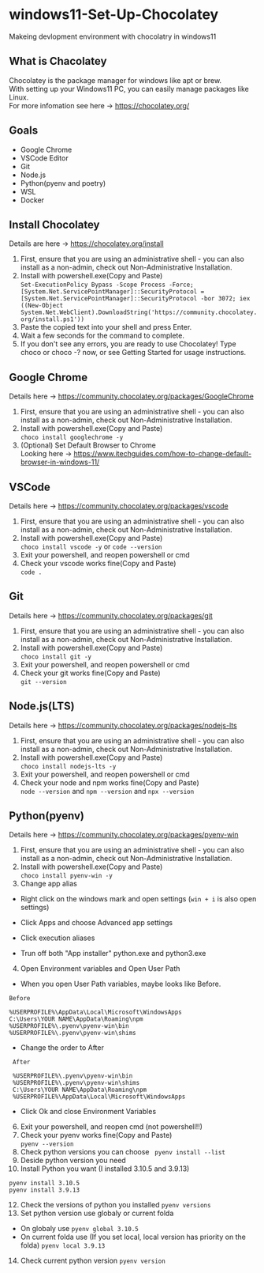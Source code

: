 # windows11-Set-Up-Chocolatey
Makeing devlopment environment with chocolatry in windows11

## What is Chacolatey
Chocolatey is the package manager for windows like apt or brew.  
With setting up your Windows11 PC, you can easily manage packages like Linux.  
For more infomation see here -> https://chocolatey.org/


## Goals
+ Google Chrome
+ VSCode Editor
+ Git
+ Node.js
+ Python(pyenv and poetry)
+ WSL
+ Docker

## Install Chocolatey
Details are here -> https://chocolatey.org/install
1. First, ensure that you are using an administrative shell - you can also install as a non-admin, check out Non-Administrative Installation.
2. Install with powershell.exe(Copy and Paste)  
```Set-ExecutionPolicy Bypass -Scope Process -Force; [System.Net.ServicePointManager]::SecurityProtocol = [System.Net.ServicePointManager]::SecurityProtocol -bor 3072; iex ((New-Object System.Net.WebClient).DownloadString('https://community.chocolatey.org/install.ps1'))```
3. Paste the copied text into your shell and press Enter.
4. Wait a few seconds for the command to complete.
5. If you don't see any errors, you are ready to use Chocolatey! Type choco or choco -? now, or see Getting Started for usage instructions.

## Google Chrome
Details here -> https://community.chocolatey.org/packages/GoogleChrome  
1. First, ensure that you are using an administrative shell - you can also install as a non-admin, check out Non-Administrative Installation.
2. Install with powershell.exe(Copy and Paste)  
```choco install googlechrome -y```
3. (Optional) Set Default Browser to Chrome  
Looking here -> https://www.itechguides.com/how-to-change-default-browser-in-windows-11/

## VSCode
Details here -> https://community.chocolatey.org/packages/vscode  
1. First, ensure that you are using an administrative shell - you can also install as a non-admin, check out Non-Administrative Installation.
2. Install with powershell.exe(Copy and Paste)  
```choco install vscode -y``` or ```code --version```
3. Exit your powershell, and reopen powershell or cmd
4. Check your vscode works fine(Copy and Paste)  
```code .```

## Git
Details here -> https://community.chocolatey.org/packages/git  
1. First, ensure that you are using an administrative shell - you can also install as a non-admin, check out Non-Administrative Installation.
2. Install with powershell.exe(Copy and Paste)  
```choco install git -y```
3. Exit your powershell, and reopen powershell or cmd
4. Check your git works fine(Copy and Paste)  
```git --version```

## Node.js(LTS)
Details here -> https://community.chocolatey.org/packages/nodejs-lts  
1. First, ensure that you are using an administrative shell - you can also install as a non-admin, check out Non-Administrative Installation.
2. Install with powershell.exe(Copy and Paste)  
```choco install nodejs-lts -y```
3. Exit your powershell, and reopen powershell or cmd
4. Check your node and npm works fine(Copy and Paste)  
```node --version``` and ```npm --version``` and ```npx --version```

## Python(pyenv)
Details here -> https://community.chocolatey.org/packages/pyenv-win  
1. First, ensure that you are using an administrative shell - you can also install as a non-admin, check out Non-Administrative Installation.
2. Install with powershell.exe(Copy and Paste)  
```choco install pyenv-win -y```
3. Change app alias
  + Right click on the windows mark and open settings (```win + i``` is also open settings)
  * Click Apps and choose Advanced app settings
  + Click execution aliases
  * Trun off both "App installer" python.exe and python3.exe
4. Open Environment variables and Open User Path
  + When you open User Path variables, maybe looks like Before.
 ```
 Before 
 
 %USERPROFILE%\AppData\Local\Microsoft\WindowsApps
 C:\Users\YOUR NAME\AppData\Roaming\npm
 %USERPROFILE%\.pyenv\pyenv-win\bin
 %USERPROFILE%\.pyenv\pyenv-win\shims
 ```
  + Change the order to After
```
 After

 %USERPROFILE%\.pyenv\pyenv-win\bin
 %USERPROFILE%\.pyenv\pyenv-win\shims
 C:\Users\YOUR NAME\AppData\Roaming\npm
 %USERPROFILE%\AppData\Local\Microsoft\WindowsApps
```
  + Click Ok and close Environment Variables
6. Exit your powershell, and reopen cmd (not powershell!!)
7. Check your pyenv works fine(Copy and Paste)  
```pyenv --version```
8. Check python versions you can choose
``` pyenv install --list```
10. Deside python version you need
11. Install Python you want (I installed 3.10.5 and 3.9.13)
```
pyenv install 3.10.5
pyenv install 3.9.13
```
12. Check the versions of python you installed
```pyenv versions```
13. Set python version use globaly or current folda
  + On globaly use
```pyenv global 3.10.5 ```
  + On current folda use (If you set local, local version has priority on the folda)
```pyenv local 3.9.13```
14. Check current python version
```pyenv version```
